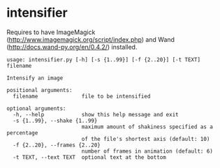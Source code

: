 # intensifier

Requires to have ImageMagick (http://www.imagemagick.org/script/index.php) and Wand (http://docs.wand-py.org/en/0.4.2/) installed.
```
usage: intensifier.py [-h] [-s {1..99}] [-f {2..20}] [-t TEXT] filename

Intensify an image

positional arguments:
  filename              file to be intensified

optional arguments:
  -h, --help            show this help message and exit
  -s {1..99}, --shake {1..99}
                        maximum amount of shakiness specified as a percentage
                        of the file's shortest axis (default: 10)
  -f {2..20}, --frames {2..20}
                        number of frames in animation (default: 6)
  -t TEXT, --text TEXT  optional text at the bottom
  ```
